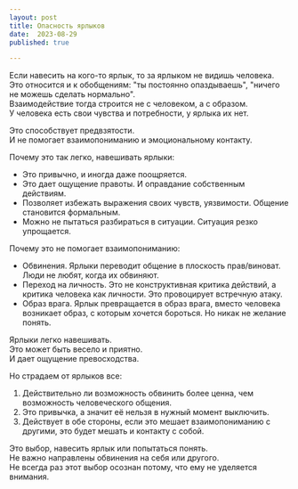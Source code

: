 ```yaml
---
layout: post
title: Опасность ярлыков
date:  2023-08-29
published: true

---
```

Если навесить на кого-то ярлык, то за ярлыком не видишь человека.\
Это относится и к обобщениям: "ты постоянно опаздываешь", "ничего не можешь сделать нормально".\
Взаимодействие тогда строится не с человеком, а с образом.\
У человека есть свои чувства и потребности, у ярлыка их нет.

Это способствует предвзятости.\
И не помогает взаимопониманию и эмоциональному контакту.

Почему это так легко, навешивать ярлыки:
* Это привычно, и иногда даже поощряется.
* Это дает ощущение правоты. И оправдание собственным действиям.
* Позволяет избежать выражения своих чувств, уязвимости. Общение становится формальным.
* Можно не пытаться разбираться в ситуации. Ситуация резко упрощается.

Почему это не помогает взаимопониманию:
* Обвинения. Ярлыки переводит общение в плоскость прав/виноват. Люди не любят, когда их обвиняют.
* Переход на личность. Это не конструктивная критика действий, а критика человека как личности. Это провоцирует встречную атаку.
* Образ врага. Ярлык превращается в образ врага, вместо человека возникает образ, с которым хочется бороться. Но никак не желание понять.

Ярлыки легко навешивать.\
Это может быть весело и приятно.\
И дает ощущение превосходства.

Но страдаем от ярлыков все:
1. Действительно ли возможность обвинить более ценна, чем возможность человеческого общения.
2. Это привычка, а значит её нельзя в нужный момент выключить.
3. Действует в обе стороны, если это мешает взаимопониманию с другими, это будет мешать и контакту с собой.

Это выбор, навесить ярлык или попытаться понять.\
Не важно направлены обвинения на себя или другого.\
Не всегда раз этот выбор осознан потому, что ему не уделяется внимания.
